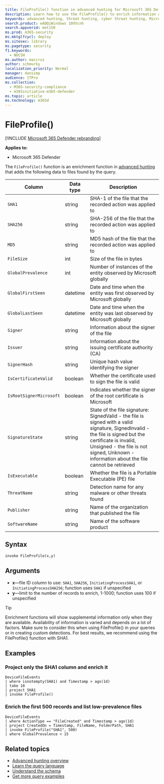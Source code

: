 ```yaml
---
title: FileProfile() function in advanced hunting for Microsoft 365 Defender
description: Learn how to use the FileProfile() to enrich information about files in your advanced hunting query results
keywords: advanced hunting, threat hunting, cyber threat hunting, Microsoft 365 Defender, microsoft 365, m365, search, query, telemetry, schema reference, kusto, FileProfile, file profile, function, enrichment
search.product: eADQiWindows 10XVcnh
search.appverid: met150
ms.prod: m365-security
ms.mktglfcycl: deploy
ms.sitesec: library
ms.pagetype: security
f1.keywords: 
  - NOCSH
ms.author: maccruz
author: schmurky
localization_priority: Normal
manager: dansimp
audience: ITPro
ms.collection: 
  - M365-security-compliance
  - m365initiative-m365-defender
ms.topic: article
ms.technology: m365d
---
```


# FileProfile()

[!INCLUDE [Microsoft 365 Defender rebranding](../includes/microsoft-defender.md)]


**Applies to:**
- Microsoft 365 Defender

The `FileProfile()` function is an enrichment function in [advanced hunting](advanced-hunting-overview.md) that adds the following data to files found by the query.

| Column | Data type | Description |
|------------|---------------|-------------|
| `SHA1` | string | SHA-1 of the file that the recorded action was applied to |
| `SHA256` | string | SHA-256 of the file that the recorded action was applied to |
| `MD5` | string | MD5 hash of the file that the recorded action was applied to |
| `FileSize` | int | Size of the file in bytes |
| `GlobalPrevalence` | int | Number of instances of the entity observed by Microsoft globally |
| `GlobalFirstSeen` | datetime | Date and time when the entity was first observed by Microsoft globally |
| `GlobalLastSeen` | datetime | Date and time when the entity was last observed by Microsoft globally |
| `Signer` | string | Information about the signer of the file |
| `Issuer` | string | Information about the issuing certificate authority (CA) |
| `SignerHash` | string | Unique hash value identifying the signer |
| `IsCertificateValid` | boolean | Whether the certificate used to sign the file is valid |
| `IsRootSignerMicrosoft` | boolean | Indicates whether the signer of the root certificate is Microsoft |
| `SignatureState` | string | State of the file signature: SignedValid - the file is signed with a valid signature, SignedInvalid - the file is signed but the certificate is invalid, Unsigned - the file is not signed, Unknown - information about the file cannot be retrieved
| `IsExecutable` | boolean | Whether the file is a Portable Executable (PE) file |
| `ThreatName` | string | Detection name for any malware or other threats found |
| `Publisher` | string | Name of the organization that published the file |
| `SoftwareName` | string | Name of the software product |

## Syntax

```kusto
invoke FileProfile(x,y)
```

## Arguments

- **x**—file ID column to use: `SHA1`, `SHA256`, `InitiatingProcessSHA1`, or `InitiatingProcessSHA256`; function uses `SHA1` if unspecified
- **y**—limit to the number of records to enrich, 1-1000; function uses 100 if unspecified


>[!TIP]
> Enrichment functions will show supplemental information only when they are available. Availability of information is varied and depends on a lot of factors. Make sure to consider this when using FileProfile() in your queries or in creating custom detections. For best results, we recommend using the FileProfile() function with SHA1.

## Examples

### Project only the SHA1 column and enrich it

```kusto
DeviceFileEvents
| where isnotempty(SHA1) and Timestamp > ago(1d)
| take 10
| project SHA1
| invoke FileProfile()
```

### Enrich the first 500 records and list low-prevalence files

```kusto
DeviceFileEvents
| where ActionType == "FileCreated" and Timestamp > ago(1d)
| project CreatedOn = Timestamp, FileName, FolderPath, SHA1
| invoke FileProfile("SHA1", 500) 
| where GlobalPrevalence < 15
```

## Related topics
- [Advanced hunting overview](advanced-hunting-overview.md)
- [Learn the query language](advanced-hunting-query-language.md)
- [Understand the schema](advanced-hunting-schema-tables.md)
- [Get more query examples](advanced-hunting-shared-queries.md)
